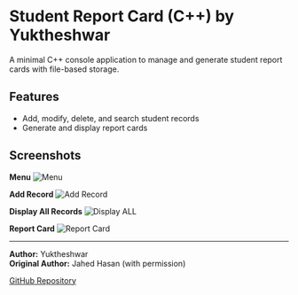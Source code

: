 # Student Report Card (C++) by Yuktheshwar

A minimal C++ console application to manage and generate student report cards with file-based storage.

## Features
- Add, modify, delete, and search student records
- Generate and display report cards

## Screenshots

**Menu**
![Menu](Images/menu.jpeg)

**Add Record**
![Add Record](Images/addrecord.jpeg)

**Display All Records**
![Display ALL](Images/displayall.jpeg)

**Report Card**
![Report Card](Images/reportcard.jpeg)

---
**Author:** Yuktheshwar  
**Original Author:** Jahed Hasan (with permission)

[GitHub Repository](https://github.com/YUKII2K3/Student-Report-Card-C-.git)




